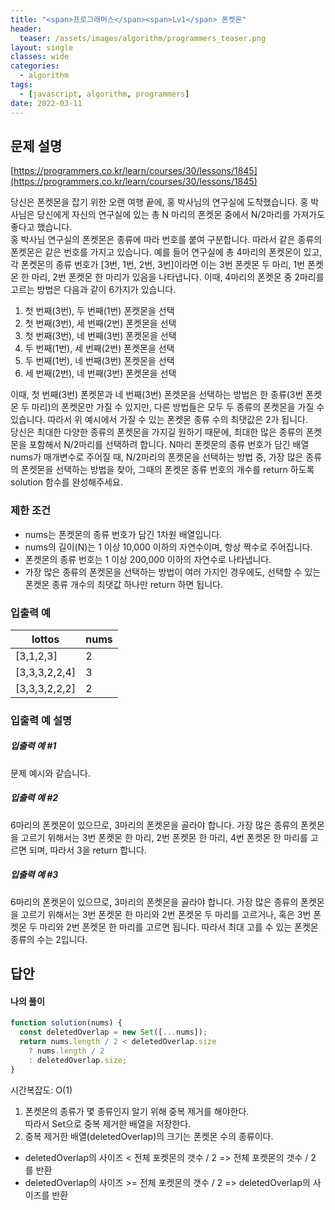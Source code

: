 ```yaml
---
title: "<span>프로그래머스</span><span>Lv1</span> 폰켓몬"
header:
  teaser: /assets/images/algorithm/programmers_teaser.png
layout: single
classes: wide
categories:
  - algorithm
tags:
  - [javascript, algorithm, programmers]
date: 2022-03-11
---
```


## 문제 설명

[https://programmers.co.kr/learn/courses/30/lessons/1845](https://programmers.co.kr/learn/courses/30/lessons/1845)

당신은 폰켓몬을 잡기 위한 오랜 여행 끝에, 홍 박사님의 연구실에 도착했습니다. 홍 박사님은 당신에게 자신의 연구실에 있는 총 N 마리의 폰켓몬 중에서 N/2마리를 가져가도 좋다고 했습니다.  
홍 박사님 연구실의 폰켓몬은 종류에 따라 번호를 붙여 구분합니다. 따라서 같은 종류의 폰켓몬은 같은 번호를 가지고 있습니다. 예를 들어 연구실에 총 4마리의 폰켓몬이 있고, 각 폰켓몬의 종류 번호가 [3번, 1번, 2번, 3번]이라면 이는 3번 폰켓몬 두 마리, 1번 폰켓몬 한 마리, 2번 폰켓몬 한 마리가 있음을 나타냅니다. 이때, 4마리의 폰켓몬 중 2마리를 고르는 방법은 다음과 같이 6가지가 있습니다.

1. 첫 번째(3번), 두 번째(1번) 폰켓몬을 선택
1. 첫 번째(3번), 세 번째(2번) 폰켓몬을 선택
1. 첫 번째(3번), 네 번째(3번) 폰켓몬을 선택
1. 두 번째(1번), 세 번째(2번) 폰켓몬을 선택
1. 두 번째(1번), 네 번째(3번) 폰켓몬을 선택
1. 세 번째(2번), 네 번째(3번) 폰켓몬을 선택

이때, 첫 번째(3번) 폰켓몬과 네 번째(3번) 폰켓몬을 선택하는 방법은 한 종류(3번 폰켓몬 두 마리)의 폰켓몬만 가질 수 있지만, 다른 방법들은 모두 두 종류의 폰켓몬을 가질 수 있습니다. 따라서 위 예시에서 가질 수 있는 폰켓몬 종류 수의 최댓값은 2가 됩니다.  
당신은 최대한 다양한 종류의 폰켓몬을 가지길 원하기 때문에, 최대한 많은 종류의 폰켓몬을 포함해서 N/2마리를 선택하려 합니다. N마리 폰켓몬의 종류 번호가 담긴 배열 nums가 매개변수로 주어질 때, N/2마리의 폰켓몬을 선택하는 방법 중, 가장 많은 종류의 폰켓몬을 선택하는 방법을 찾아, 그때의 폰켓몬 종류 번호의 개수를 return 하도록 solution 함수를 완성해주세요.

### 제한 조건

- nums는 폰켓몬의 종류 번호가 담긴 1차원 배열입니다.
- nums의 길이(N)는 1 이상 10,000 이하의 자연수이며, 항상 짝수로 주어집니다.
- 폰켓몬의 종류 번호는 1 이상 200,000 이하의 자연수로 나타냅니다.
- 가장 많은 종류의 폰켓몬을 선택하는 방법이 여러 가지인 경우에도, 선택할 수 있는 폰켓몬 종류 개수의 최댓값 하나만 return 하면 됩니다.

### 입출력 예

| lottos        | nums |
| ------------- | ---- |
| [3,1,2,3]     | 2    |
| [3,3,3,2,2,4] | 3    |
| [3,3,3,2,2,2] | 2    |

### 입출력 예 설명

##### 입출력 예 #1

문제 예시와 같습니다.

##### 입출력 예 #2

6마리의 폰켓몬이 있으므로, 3마리의 폰켓몬을 골라야 합니다.
가장 많은 종류의 폰켓몬을 고르기 위해서는 3번 폰켓몬 한 마리, 2번 폰켓몬 한 마리, 4번 폰켓몬 한 마리를 고르면 되며, 따라서 3을 return 합니다.

##### 입출력 예 #3

6마리의 폰켓몬이 있으므로, 3마리의 폰켓몬을 골라야 합니다.
가장 많은 종류의 폰켓몬을 고르기 위해서는 3번 폰켓몬 한 마리와 2번 폰켓몬 두 마리를 고르거나, 혹은 3번 폰켓몬 두 마리와 2번 폰켓몬 한 마리를 고르면 됩니다. 따라서 최대 고를 수 있는 폰켓몬 종류의 수는 2입니다.

## 답안

#### 나의 풀이

```javascript
function solution(nums) {
  const deletedOverlap = new Set([...nums]);
  return nums.length / 2 < deletedOverlap.size
    ? nums.length / 2
    : deletedOverlap.size;
}
```

시간복잡도: O(1)

1. 폰켓몬의 종류가 몇 종류인지 알기 위해 중복 제거를 해야한다.  
   따라서 Set으로 중복 제거한 배열을 저장한다.
1. 중복 제거한 배열(deletedOverlap)의 크기는 폰켓몬 수의 종류이다.

- deletedOverlap의 사이즈 < 전체 포켓몬의 갯수 / 2 => 전체 포켓몬의 갯수 / 2 를 반환
- deletedOverlap의 사이즈 >= 전체 포켓몬의 갯수 / 2 => deletedOverlap의 사이즈를 반환
